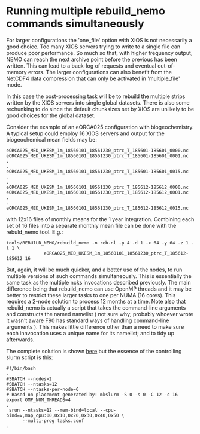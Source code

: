 # Running multiple rebuild_nemo commands simultaneously

For larger configurations the 'one_file' option with XIOS is not necessarily a good
choice. Too many XIOS servers trying to write to a single file can produce poor
performance. So much so that, with higher frequency output, NEMO can reach the next
archive point before the previous has been written. This can lead to a back-log of
requests and eventual out-of-memory errors. The larger configurations can also benefit
from the NetCDF4 data compression that can only be activated in 'multiple_file' mode.

In this case the post-processing task will be to rebuild the multiple strips written
by the XIOS servers into single global datasets. There is also some rechunking to do
since the default chunksizes set by XIOS are unlikely to be good choices for the 
global dataset.

Consider the example of an eORCA025 configuration with biogeochemistry. A typical 
setup could employ 16 XIOS servers and output for the biogeochemical mean fields 
may be:

```
eORCA025_MED_UKESM_1m_18560101_18561230_ptrc_T_185601-185601_0000.nc
eORCA025_MED_UKESM_1m_18560101_18561230_ptrc_T_185601-185601_0001.nc
.
.
eORCA025_MED_UKESM_1m_18560101_18561230_ptrc_T_185601-185601_0015.nc
.
.
eORCA025_MED_UKESM_1m_18560101_18561230_ptrc_T_185612-185612_0000.nc
eORCA025_MED_UKESM_1m_18560101_18561230_ptrc_T_185612-185612_0001.nc
.
.
eORCA025_MED_UKESM_1m_18560101_18561230_ptrc_T_185612-185612_0015.nc
```

with 12x16 files of monthly means for the 1 year integration. Combining each set of 16 files
into a separate monthly mean file can be done with the rebuld_nemo tool. E.g.:

```
tools/REBUILD_NEMO/rebuild_nemo -n reb.nl -p 4 -d 1 -x 64 -y 64 -z 1 -t 1 \
              eORCA025_MED_UKESM_1m_18560101_18561230_ptrc_T_185612-185612 16 
```

But, again, it will be much quicker, and a better use of the nodes, to run
multiple versions of such commands simultaneously. This is essentially the same
task as the multiple ncks invocations described previously. The main difference
being that rebuild_nemo can use OpenMP threads and it may be better to restrict
these larger tasks to one per NUMA (16 cores). This requires a 2-node solution
to process 12 months at a time. Note also that rebuild_nemo is actually a script
that takes the command-line arguments and constructs the named namelist ( not
sure why; probably whoever wrote it wasn't aware F90 has standard ways of
handling command-line arguments ).  This makes little difference other than a
need to make sure each innvocation uses a unique name for its namelist; and to
tidy up afterwards.

The complete solution is shown [here](./rebuild_nemo_script.md) but the essence 
of the controlling slurm script is this:

```
#!/bin/bash
.
#SBATCH --nodes=2
#SBATCH --ntasks=12
#SBATCH --ntasks-per-node=6
# Based on placement generated by: mkslurm -S 0 -s 0 -C 12 -c 16
export OMP_NUM_THREADS=4
.
 srun --ntasks=12 --mem-bind=local --cpu-bind=v,map_cpu:00,0x10,0x20,0x30,0x40,0x50 \
      --multi-prog tasks.conf
.
```
